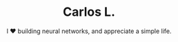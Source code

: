 <div align="center">
  <h1> Carlos L. </h1>
  <p>I ❤ building neural networks, and appreciate a simple life.
</div>
